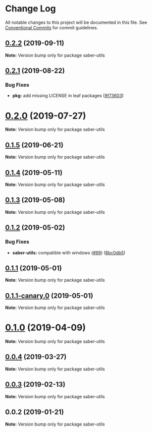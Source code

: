 # Change Log

All notable changes to this project will be documented in this file.
See [Conventional Commits](https://conventionalcommits.org) for commit guidelines.

## [0.2.2](https://github.com/saberland/saber/compare/saber-utils@0.2.1...saber-utils@0.2.2) (2019-09-11)

**Note:** Version bump only for package saber-utils

## [0.2.1](https://github.com/saberland/saber/compare/saber-utils@0.2.0...saber-utils@0.2.1) (2019-08-22)

### Bug Fixes

- **pkg:** add missing LICENSE in leaf packages ([9f73603](https://github.com/saberland/saber/commit/9f73603))

# [0.2.0](https://github.com/saberland/saber/compare/saber-utils@0.1.5...saber-utils@0.2.0) (2019-07-27)

**Note:** Version bump only for package saber-utils

## [0.1.5](https://github.com/saberland/saber/compare/saber-utils@0.1.4...saber-utils@0.1.5) (2019-06-21)

**Note:** Version bump only for package saber-utils

## [0.1.4](https://github.com/egoist/saber/compare/saber-utils@0.1.3...saber-utils@0.1.4) (2019-05-11)

**Note:** Version bump only for package saber-utils

## [0.1.3](https://github.com/egoist/saber/compare/saber-utils@0.1.2...saber-utils@0.1.3) (2019-05-08)

**Note:** Version bump only for package saber-utils

## [0.1.2](https://github.com/egoist/saber/compare/saber-utils@0.1.1...saber-utils@0.1.2) (2019-05-02)

### Bug Fixes

- **saber-utils:** compatible with windows ([#99](https://github.com/egoist/saber/issues/99)) ([8bc0db5](https://github.com/egoist/saber/commit/8bc0db5))

## [0.1.1](https://github.com/egoist/saber/compare/saber-utils@0.1.1-canary.0...saber-utils@0.1.1) (2019-05-01)

**Note:** Version bump only for package saber-utils

## [0.1.1-canary.0](https://github.com/egoist/saber/compare/saber-utils@0.1.0...saber-utils@0.1.1-canary.0) (2019-05-01)

**Note:** Version bump only for package saber-utils

# [0.1.0](https://github.com/egoist/saber/compare/saber-utils@0.0.4...saber-utils@0.1.0) (2019-04-09)

**Note:** Version bump only for package saber-utils

## [0.0.4](https://github.com/egoist/saber/compare/saber-utils@0.0.3...saber-utils@0.0.4) (2019-03-27)

**Note:** Version bump only for package saber-utils

## [0.0.3](https://github.com/egoist/saber/compare/saber-utils@0.0.2...saber-utils@0.0.3) (2019-02-13)

**Note:** Version bump only for package saber-utils

## 0.0.2 (2019-01-21)

**Note:** Version bump only for package saber-utils
